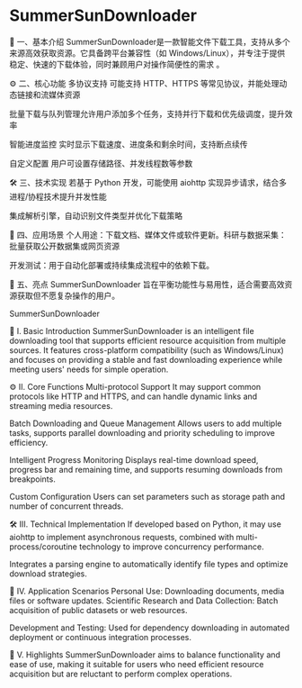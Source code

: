 # SummerSunDownloader
🧩 一、基本介绍
​​SummerSunDownloader​​ 是一款智能文件下载工具，支持从多个来源高效获取资源。它具备跨平台兼容性（如 Windows/Linux），并专注于提供稳定、快速的下载体验，同时兼顾用户对操作简便性的需求
。

⚙️ 二、核心功能
​​多协议支持​​
可能支持 HTTP、HTTPS 等常见协议，并能处理动态链接和流媒体资源

​​批量下载与队列管理​​
允许用户添加多个任务，支持并行下载和优先级调度，提升效率

​​智能进度监控​​
实时显示下载速度、进度条和剩余时间，支持断点续传

​​自定义配置​​
用户可设置存储路径、并发线程数等参数

🛠️ 三、技术实现
若基于 Python 开发，可能使用 aiohttp 实现异步请求，结合多进程/协程技术提升并发性能

集成解析引擎，自动识别文件类型并优化下载策略

🌟 四、应用场景
​​个人用途​​：下载文档、媒体文件或软件更新。
​​科研与数据采集​​：批量获取公开数据集或网页资源

​​开发测试​​：用于自动化部署或持续集成流程中的依赖下载。

💎 五、亮点
SummerSunDownloader 旨在平衡功能性与易用性，适合需要高效资源获取但不愿复杂操作的用户。



SummerSunDownloader
 
🧩 I. Basic Introduction
SummerSunDownloader is an intelligent file downloading tool that supports efficient resource acquisition from multiple sources. It features cross-platform compatibility (such as Windows/Linux) and focuses on providing a stable and fast downloading experience while meeting users' needs for simple operation.
 
⚙️ II. Core Functions
Multi-protocol Support
It may support common protocols like HTTP and HTTPS, and can handle dynamic links and streaming media resources.
 
Batch Downloading and Queue Management
Allows users to add multiple tasks, supports parallel downloading and priority scheduling to improve efficiency.
 
Intelligent Progress Monitoring
Displays real-time download speed, progress bar and remaining time, and supports resuming downloads from breakpoints.
 
Custom Configuration
Users can set parameters such as storage path and number of concurrent threads.
 
🛠️ III. Technical Implementation
If developed based on Python, it may use aiohttp to implement asynchronous requests, combined with multi-process/coroutine technology to improve concurrency performance.
 
Integrates a parsing engine to automatically identify file types and optimize download strategies.
 
🌟 IV. Application Scenarios
Personal Use: Downloading documents, media files or software updates.
Scientific Research and Data Collection: Batch acquisition of public datasets or web resources.
 
Development and Testing: Used for dependency downloading in automated deployment or continuous integration processes.
 
💎 V. Highlights
SummerSunDownloader aims to balance functionality and ease of use, making it suitable for users who need efficient resource acquisition but are reluctant to perform complex operations.

